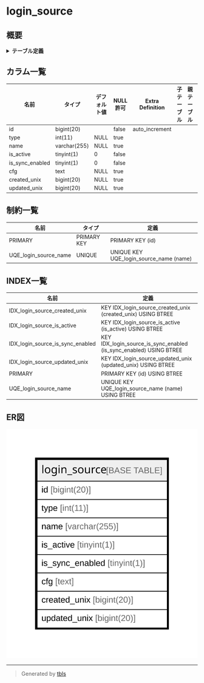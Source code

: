 # login_source

## 概要

<details>
<summary><strong>テーブル定義</strong></summary>

```sql
CREATE TABLE `login_source` (
  `id` bigint(20) NOT NULL AUTO_INCREMENT,
  `type` int(11) DEFAULT NULL,
  `name` varchar(255) DEFAULT NULL,
  `is_active` tinyint(1) NOT NULL DEFAULT 0,
  `is_sync_enabled` tinyint(1) NOT NULL DEFAULT 0,
  `cfg` text DEFAULT NULL,
  `created_unix` bigint(20) DEFAULT NULL,
  `updated_unix` bigint(20) DEFAULT NULL,
  PRIMARY KEY (`id`),
  UNIQUE KEY `UQE_login_source_name` (`name`),
  KEY `IDX_login_source_is_active` (`is_active`),
  KEY `IDX_login_source_is_sync_enabled` (`is_sync_enabled`),
  KEY `IDX_login_source_created_unix` (`created_unix`),
  KEY `IDX_login_source_updated_unix` (`updated_unix`)
) ENGINE=InnoDB DEFAULT CHARSET=utf8mb4 ROW_FORMAT=DYNAMIC
```

</details>

## カラム一覧

| 名前              | タイプ          | デフォルト値       | NULL許可   | Extra Definition | 子テーブル      | 親テーブル      | コメント     |
| --------------- | ------------ | ------------ | -------- | ---------------- | ---------- | ---------- | -------- |
| id              | bigint(20)   |              | false    | auto_increment   |            |            |          |
| type            | int(11)      | NULL         | true     |                  |            |            |          |
| name            | varchar(255) | NULL         | true     |                  |            |            |          |
| is_active       | tinyint(1)   | 0            | false    |                  |            |            |          |
| is_sync_enabled | tinyint(1)   | 0            | false    |                  |            |            |          |
| cfg             | text         | NULL         | true     |                  |            |            |          |
| created_unix    | bigint(20)   | NULL         | true     |                  |            |            |          |
| updated_unix    | bigint(20)   | NULL         | true     |                  |            |            |          |

## 制約一覧

| 名前                    | タイプ         | 定義                                      |
| --------------------- | ----------- | --------------------------------------- |
| PRIMARY               | PRIMARY KEY | PRIMARY KEY (id)                        |
| UQE_login_source_name | UNIQUE      | UNIQUE KEY UQE_login_source_name (name) |

## INDEX一覧

| 名前                               | 定義                                                                 |
| -------------------------------- | ------------------------------------------------------------------ |
| IDX_login_source_created_unix    | KEY IDX_login_source_created_unix (created_unix) USING BTREE       |
| IDX_login_source_is_active       | KEY IDX_login_source_is_active (is_active) USING BTREE             |
| IDX_login_source_is_sync_enabled | KEY IDX_login_source_is_sync_enabled (is_sync_enabled) USING BTREE |
| IDX_login_source_updated_unix    | KEY IDX_login_source_updated_unix (updated_unix) USING BTREE       |
| PRIMARY                          | PRIMARY KEY (id) USING BTREE                                       |
| UQE_login_source_name            | UNIQUE KEY UQE_login_source_name (name) USING BTREE                |

## ER図

![er](login_source.svg)

---

> Generated by [tbls](https://github.com/k1LoW/tbls)
